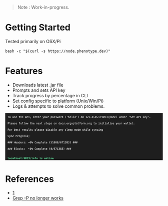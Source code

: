 > Note : Work-in-progress.



# Getting Started

Tested primarily on OSX/Pi

```
bash -c "$(curl -s https://node.phenotype.dev)"
```

# Features

- Downloads latest .jar file
- Prompts and sets API key
- Track progress by percentage in CLI
- Set config specific to platform (Unix/Win/Pi)
- Logs & attempts to solve common problems.

![CLI](/run.png)

# References

- [1](https://stackoverflow.com/questions/3466166/how-to-check-if-running-in-cygwin-mac-or-linux)
- [Grep -P no longer works](https://stackoverflow.com/questions/16658333/grep-p-no-longer-works-how-can-i-rewrite-my-searches)